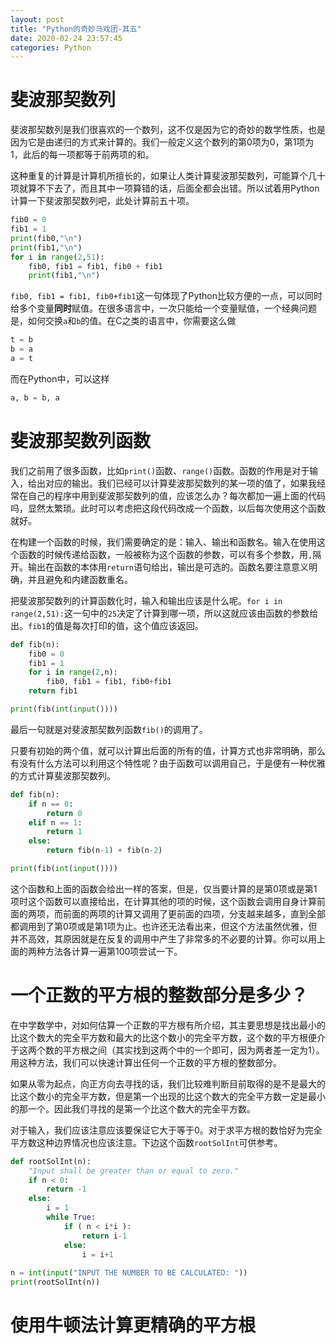 ```yaml
---
layout: post
title: "Python的奇妙马戏团-其五"
date: 2020-02-24 23:57:45
categories: Python
---
```


# 斐波那契数列

斐波那契数列是我们很喜欢的一个数列，这不仅是因为它的奇妙的数学性质，也是因为它是由递归的方式来计算的。我们一般定义这个数列的第0项为0，第1项为1，此后的每一项都等于前两项的和。

这种重复的计算是计算机所擅长的，如果让人类计算斐波那契数列，可能算个几十项就算不下去了，而且其中一项算错的话，后面全都会出错。所以试着用Python计算一下斐波那契数列吧，此处计算前五十项。

```python
fib0 = 0
fib1 = 1
print(fib0,"\n")
print(fib1,"\n")
for i in range(2,51):
    fib0, fib1 = fib1, fib0 + fib1
    print(fib1,"\n")
```

`fib0, fib1 = fib1, fib0+fib1`这一句体现了Python比较方便的一点，可以同时给多个变量**同时**赋值。在很多语言中，一次只能给一个变量赋值，一个经典问题是，如何交换`a`和`b`的值。在C之类的语言中，你需要这么做

```python
t = b
b = a
a = t
```

而在Python中，可以这样

```python
a, b = b, a
```

# 斐波那契数列函数

我们之前用了很多函数，比如`print()`函数、`range()`函数。函数的作用是对于输入，给出对应的输出。我们已经可以计算斐波那契数列的某一项的值了，如果我经常在自己的程序中用到斐波那契数列的值，应该怎么办？每次都加一遍上面的代码吗，显然太繁琐。此时可以考虑把这段代码改成一个函数，以后每次使用这个函数就好。

在构建一个函数的时候，我们需要确定的是：输入、输出和函数名。输入在使用这个函数的时候传递给函数，一般被称为这个函数的参数，可以有多个参数，用`,`隔开。输出在函数的本体用`return`语句给出，输出是可选的。函数名要注意意义明确，并且避免和内建函数重名。

把斐波那契数列的计算函数化时，输入和输出应该是什么呢。`for i in range(2,51):`这一句中的`25`决定了计算到哪一项，所以这就应该由函数的参数给出。`fib1`的值是每次打印的值，这个值应该返回。

```python
def fib(n):
    fib0 = 0
    fib1 = 1
    for i in range(2,n):
        fib0, fib1 = fib1, fib0+fib1
    return fib1

print(fib(int(input())))
```

最后一句就是对斐波那契数列函数`fib()`的调用了。

只要有初始的两个值，就可以计算出后面的所有的值，计算方式也非常明确，那么有没有什么方法可以利用这个特性呢？由于函数可以调用自己，于是便有一种优雅的方式计算斐波那契数列。

```python
def fib(n):
    if n == 0:
        return 0
    elif n == 1:
        return 1
    else:
        return fib(n-1) + fib(n-2)

print(fib(int(input())))
```

这个函数和上面的函数会给出一样的答案，但是，仅当要计算的是第0项或是第1项时这个函数可以直接给出，在计算其他的项的时候，这个函数会调用自身计算前面的两项，而前面的两项的计算又调用了更前面的四项，分支越来越多，直到全部都调用到了第0项或是第1项为止。也许还无法看出来，但这个方法虽然优雅，但并不高效，其原因就是在反复的调用中产生了非常多的不必要的计算。你可以用上面的两种方法各计算一遍第100项尝试一下。

# 一个正数的平方根的整数部分是多少？

在中学数学中，对如何估算一个正数的平方根有所介绍，其主要思想是找出最小的比这个数大的完全平方数和最大的比这个数小的完全平方数，这个数的平方根便介于这两个数的平方根之间（其实找到这两个中的一个即可，因为两者差一定为1）。用这种方法，我们可以快速计算出任何一个正数的平方根的整数部分。

如果从零为起点，向正方向去寻找的话，我们比较难判断目前取得的是不是最大的比这个数小的完全平方数，但是第一个出现的比这个数大的完全平方数一定是最小的那一个。因此我们寻找的是第一个比这个数大的完全平方数。

对于输入，我们应该注意应该要保证它大于等于0。对于求平方根的数恰好为完全平方数这种边界情况也应该注意。下边这个函数`rootSolInt`可供参考。

```python
def rootSolInt(n):
    "Input shall be greater than or equal to zero."
    if n < 0:
        return -1
    else:
        i = 1
        while True:
            if ( n < i*i ):
                return i-1
            else:
                i = i+1
                
n = int(input("INPUT THE NUMBER TO BE CALCULATED: "))
print(rootSolInt(n))
```

# 使用牛顿法计算更精确的平方根